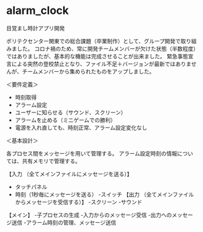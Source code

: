 # alarm_clock

目覚まし時計アプリ開発

ポリテクセンター関東での総合課題（卒業制作）として、グループ開発で取り組みました。
コロナ禍のため、常に開発チームメンバーが欠けた状態（半数程度）ではありましたが、基本的な機能は完成させることが出来ました。
緊急事態宣言による突然の登校禁止となり、ファイル不足＋バージョンが最新ではありませんが、チームメンバーから集められたものをアップしました。


＜要件定義＞
- 時刻取得
- アラーム設定
- ユーザーに知らせる（サウンド、スクリーン）
- アラームを止める（ミニゲームでの勝利）
- 電源を入れ直しても、時刻正常、アラーム設定変化なし

＜基本設計＞

各プロセス間をメッセージを用いて管理する。
アラーム設定時刻の情報については、共有メモリで管理する。

【入力 （全てメインファイルにメッセージを送る）】
- タッチパネル
- 時刻（1秒毎にメッセージを送る）
-スイッチ
【出力 （全てメインファイルからメッセージを受信する）】
-スクリーン
-サウンド

【メイン】
-子プロセスの生成
-入力からのメッセージ受信
-出力へのメッセージ送信
-アラーム時刻の管理、メッセージ送信
